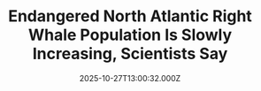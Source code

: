 ---
title: "Endangered North Atlantic Right Whale Population Is Slowly Increasing, Scientists Say"
date: 2025-10-27T13:00:32.000Z
category: Human Kindness
externalLink: "https://www.goodnewsnetwork.org/endangered-north-atlantic-right-whale-population-is-slowly-increasing-scientists-say/"
image: ""
excerpt: "Scientists studying the North Atlantic right whale have celebrated a year without mortalities in which four new whale mothers entered the breeding population. 11 calves were born this year, the North Atlantic Right Whale Consortium reported in a document released Tuesday. Covered by AP, the animals have now increased to 384 individuals thanks to increased […] The post Endangered North…"
---